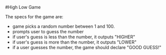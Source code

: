 #High Low Game

The specs for the game are:

- game picks a random number between 1 and 100.
- prompts user to guess the number
- if user's guess is less than the number, it outputs "HIGHER"
- if user's guess is more than the number, it outputs "LOWER"
- if a user guesses the number, the game should declare "GOOD GUESS!"
